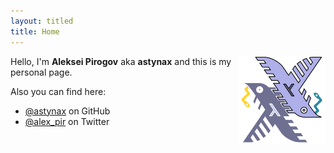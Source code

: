 ```yaml
---
layout: titled
title: Home
---
```


<img style="height: 10em; float: right;" src="/assets/images/logo.svg" alt="logo">

Hello, I'm **Aleksei Pirogov** aka **astynax** and this is my personal page.

Also you can find here:

- [@astynax](https://github.com/astynax) on GitHub
- [@alex_pir](https://twitter.com/alex_pir) on Twitter
